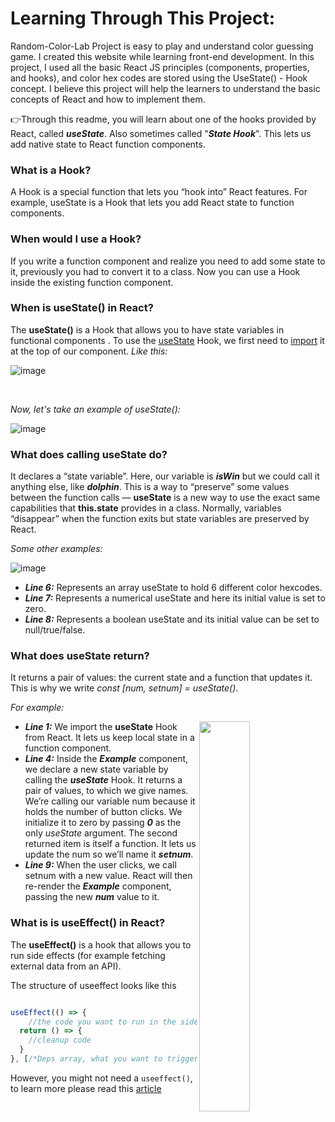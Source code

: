 # Learning Through This Project:

Random-Color-Lab Project is easy to play and understand color guessing game. I created this website while learning front-end development. In this project, I used all the basic React JS principles (components, properties, and hooks), and color hex codes are stored using the UseState() - Hook concept. I believe this project will help the learners to understand the basic concepts of React and how to implement them. 

👉Through this readme, you will learn about one of the hooks provided by React, called _**useState**_. Also sometimes called "_**State Hook**_". This lets us add native state to React function components.



**<h3>What is a Hook?</h3>** A Hook is a special function that lets you “hook into” React features. For example, useState is a Hook that lets you add React state to function components.


**<h3>When would I use a Hook?</h3>** If you write a function component and realize you need to add some state to it, previously you had to convert it to a class. Now you can use a Hook inside the existing function component.


**<h3>When is useState() in React?</h3>** The **useState()** is a Hook that allows you to have state variables in functional components . To use the <ins>useState</ins> Hook, we first need to <ins>import</ins> it at the top of our component.
_Like this:_

![image](https://user-images.githubusercontent.com/90326051/190815728-f880cbb3-9c99-4d0f-a6e1-0c7055016ceb.png)

</br>

_Now, let's take an example of useState():_

![image](https://user-images.githubusercontent.com/90326051/190823399-5e73ffde-70d0-4454-8dbe-b407dbc6fb07.png)

**<h3>What does calling useState do?</h3>**  It declares a “state variable”. Here, our variable is _**isWin**_ but we could call it anything else, like _**dolphin**_. This is a way to “preserve” some values between the function calls — **useState** is a new way to use the exact same capabilities that **this.state** provides in a class. Normally, variables “disappear” when the function exits but state variables are preserved by React.

_Some other examples:_

![image](https://user-images.githubusercontent.com/90326051/190826413-47fa93ea-1565-450f-8d1f-c2e9973a5461.png)

- _**Line 6:**_	Represents an array useState to hold 6 different color hexcodes.
- _**Line 7:**_	Represents a numerical useState and here its initial value is set to zero.
- _**Line 8:**_	Represents a boolean useState and its initial value can be set to null/true/false.


**<h3>What does useState return?</h3>** It returns a pair of values: the current state and a function that updates it. This is why we write _const [num, setnum] = useState()_.

_For example:_

<img width="40%" align="right"   src="https://user-images.githubusercontent.com/90326051/190826834-6132792d-43ab-4774-9768-32d1dc85ac5b.png" >

- _**Line 1:**_	We import the **useState** Hook from React. It lets us keep local state in a function component.
- _**Line 4:**_	Inside the _**Example**_ component, we declare a new state variable by calling the _**useState**_ Hook. It returns a pair of values, to which we give names. We’re calling our variable num because it holds the number of button clicks. We initialize it to zero by passing _**0**_ as the only _useState_ argument. The second returned item is itself a function. It lets us update the num so we’ll name it _**setnum**_.
- _**Line 9:**_	When the user clicks, we call setnum with a new value. React will then re-render the _**Example**_ component, passing the new _**num**_ value to it.



**<h3>What is is useEffect() in React?</h3>** The **useEffect()** is a hook  that allows you to run side effects (for example fetching external data from an API).


The structure of useeffect looks like this

```jsx

useEffect(() => {
    //the code you want to run in the side effect
  return () => {
    //cleanup code
  }
}, [/*Deps array, what you want to trigger the side effect*/])

```

However, you might not need a `useeffect()`, to learn more please read this [article](https://beta.reactjs.org/learn/you-might-not-need-an-effect)


